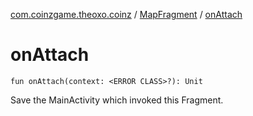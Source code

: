 [com.coinzgame.theoxo.coinz](../index.md) / [MapFragment](index.md) / [onAttach](.)

# onAttach

`fun onAttach(context: <ERROR CLASS>?): Unit`

Save the MainActivity which invoked this Fragment.

